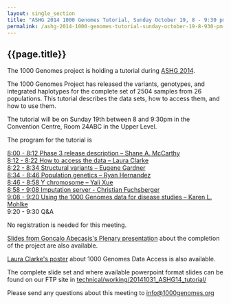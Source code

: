 ```yaml
---
layout: single_section
title: "ASHG 2014 1000 Genomes Tutorial, Sunday October 19, 8 - 9:30 pm, Convention Center Room 24ABC, Upper Level"
permalink: /ashg-2014-1000-genomes-tutorial-sunday-october-19-8-930-pm-convention-center-room-24abc-upper-level/
---
```


## {{page.title}}

The 1000 Genomes project is holding a tutorial during [ASHG 2014](http://www.ashg.org/cgi-bin/2014/ashg14SOE.pl).

The 1000 Genomes Project has released the variants, genotypes, and integrated haplotypes for the complete set of 2504 samples from 26 populations.  This tutorial describes the data sets, how to access them, and how to use them.

The tutorial will be on Sunday 19th between 8 and 9:30pm in the Convention Centre, Room 24ABC in the Upper Level.

The program for the tutorial is

[8:00 - 8:12 Phase 3 release description – Shane A. McCarthy](ftp://ftp.1000genomes.ebi.ac.uk/vol1/ftp/technical/working/20141031_ASHG14_tutorial/ASHG14_1000G_Background_McCarthy.pdf)  
[8:12 - 8:22 How to access the data – Laura Clarke](ftp://ftp.1000genomes.ebi.ac.uk/vol1/ftp/technical/working/20141031_ASHG14_tutorial/ASHG14_1000G_data_access_Clarke.pdf)  
[8:22 - 8:34 Structural variants – Eugene Gardner](ftp://ftp.1000genomes.ebi.ac.uk/vol1/ftp/technical/working/20141031_ASHG14_tutorial/ASHG14_1000G_SV_Gardener.pdf)  
[8:34 - 8:46 Population genetics – Ryan Hernandez](ftp://ftp.1000genomes.ebi.ac.uk/vol1/ftp/technical/working/20141031_ASHG14_tutorial/ASHG14_1000G_PopGen_Hernandez.pdf)  
[8:46 - 8:58 Y chromosome – Yali Xue](ftp://ftp.1000genomes.ebi.ac.uk/vol1/ftp/technical/working/20141031_ASHG14_tutorial/ASHG14_1000G_chrY_Xue.pdf)  
[8:58 - 9:08 Imputation server - Christian Fuchsberger](ftp://ftp.1000genomes.ebi.ac.uk/vol1/ftp/technical/working/20141031_ASHG14_tutorial/ASHG14_1000G_Imputation_Fuchsberger.pdf)  
[9:08 - 9:20 Using the 1000 Genomes data for disease studies – Karen L. Mohlke](ftp://ftp.1000genomes.ebi.ac.uk/vol1/ftp/technical/working/20141031_ASHG14_tutorial/ASHG14_1000G_disease_Mohlke.pdf)  
9:20 - 9:30 Q&A

No registration is needed for this meeting.

[Slides from Goncalo Abecasis's Plenary presentation](ftp://ftp.1000genomes.ebi.ac.uk/vol1/ftp/technical/working/20141031_ASHG14_tutorial/ASHG14_1000G_Completion_Abecasis.pdf) about the completion of the project are also available.

[Laura Clarke's poster](ftp://ftp.1000genomes.ebi.ac.uk/vol1/ftp/technical/working/20141031_ASHG14_tutorial/ASHG14_1000G_Poster_Clarke.pdf) about 1000 Genomes Data Access is also available.

The complete slide set and where available powerpoint format slides can be found on our FTP site in [technical/working/20141031_ASHG14_tutorial/](ftp://ftp.1000genomes.ebi.ac.uk/vol1/ftp/technical/working/20141031_ASHG14_tutorial/)

Please send any questions about this meeting to [info@1000genomes.org](mailto:info@1000genomes.org)


